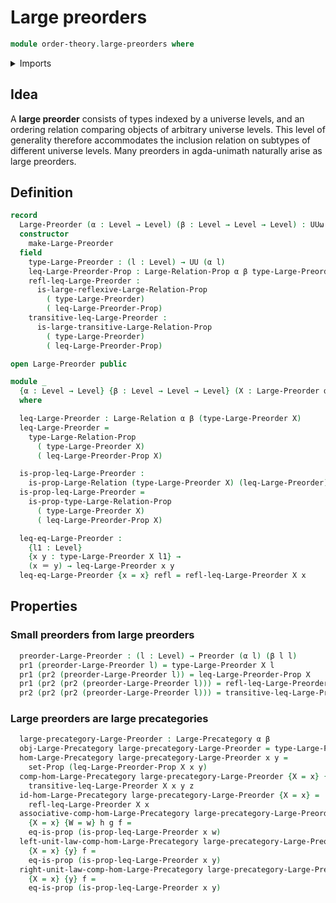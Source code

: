 # Large preorders

```agda
module order-theory.large-preorders where
```

<details><summary>Imports</summary>

```agda
open import category-theory.large-precategories

open import foundation.binary-relations
open import foundation.dependent-pair-types
open import foundation.function-types
open import foundation.identity-types
open import foundation.large-binary-relations
open import foundation.propositions
open import foundation.sets
open import foundation.universe-levels

open import order-theory.preorders
```

</details>

## Idea

A **large preorder** consists of types indexed by a universe levels, and an
ordering relation comparing objects of arbitrary universe levels. This level of
generality therefore accommodates the inclusion relation on subtypes of
different universe levels. Many preorders in agda-unimath naturally arise as
large preorders.

## Definition

```agda
record
  Large-Preorder (α : Level → Level) (β : Level → Level → Level) : UUω where
  constructor
    make-Large-Preorder
  field
    type-Large-Preorder : (l : Level) → UU (α l)
    leq-Large-Preorder-Prop : Large-Relation-Prop α β type-Large-Preorder
    refl-leq-Large-Preorder :
      is-large-reflexive-Large-Relation-Prop
        ( type-Large-Preorder)
        ( leq-Large-Preorder-Prop)
    transitive-leq-Large-Preorder :
      is-large-transitive-Large-Relation-Prop
        ( type-Large-Preorder)
        ( leq-Large-Preorder-Prop)

open Large-Preorder public

module _
  {α : Level → Level} {β : Level → Level → Level} (X : Large-Preorder α β)
  where

  leq-Large-Preorder : Large-Relation α β (type-Large-Preorder X)
  leq-Large-Preorder =
    type-Large-Relation-Prop
      ( type-Large-Preorder X)
      ( leq-Large-Preorder-Prop X)

  is-prop-leq-Large-Preorder :
    is-prop-Large-Relation (type-Large-Preorder X) (leq-Large-Preorder)
  is-prop-leq-Large-Preorder =
    is-prop-type-Large-Relation-Prop
      ( type-Large-Preorder X)
      ( leq-Large-Preorder-Prop X)

  leq-eq-Large-Preorder :
    {l1 : Level}
    {x y : type-Large-Preorder X l1} →
    (x ＝ y) → leq-Large-Preorder x y
  leq-eq-Large-Preorder {x = x} refl = refl-leq-Large-Preorder X x
```

## Properties

### Small preorders from large preorders

```agda
  preorder-Large-Preorder : (l : Level) → Preorder (α l) (β l l)
  pr1 (preorder-Large-Preorder l) = type-Large-Preorder X l
  pr1 (pr2 (preorder-Large-Preorder l)) = leq-Large-Preorder-Prop X
  pr1 (pr2 (pr2 (preorder-Large-Preorder l))) = refl-leq-Large-Preorder X
  pr2 (pr2 (pr2 (preorder-Large-Preorder l))) = transitive-leq-Large-Preorder X
```

### Large preorders are large precategories

```agda
  large-precategory-Large-Preorder : Large-Precategory α β
  obj-Large-Precategory large-precategory-Large-Preorder = type-Large-Preorder X
  hom-Large-Precategory large-precategory-Large-Preorder x y =
    set-Prop (leq-Large-Preorder-Prop X x y)
  comp-hom-Large-Precategory large-precategory-Large-Preorder {X = x} {y} {z} =
    transitive-leq-Large-Preorder X x y z
  id-hom-Large-Precategory large-precategory-Large-Preorder {X = x} =
    refl-leq-Large-Preorder X x
  associative-comp-hom-Large-Precategory large-precategory-Large-Preorder
    {X = x} {W = w} h g f =
    eq-is-prop (is-prop-leq-Large-Preorder x w)
  left-unit-law-comp-hom-Large-Precategory large-precategory-Large-Preorder
    {X = x} {y} f =
    eq-is-prop (is-prop-leq-Large-Preorder x y)
  right-unit-law-comp-hom-Large-Precategory large-precategory-Large-Preorder
    {X = x} {y} f =
    eq-is-prop (is-prop-leq-Large-Preorder x y)
```
